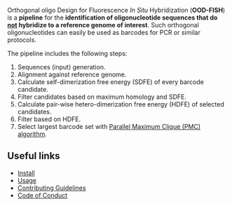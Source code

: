 Orthogonal oligo Design for Fluorescence *In Situ* Hybridization (**OOD-FISH**) is a **pipeline** for the <b>identification of oligonucleotide sequences that do <u>not</u> hybridize to a reference genome of interest</b>. Such orthogonal oligonucleotides can easily be used as barcodes for PCR or similar protocols.

The pipeline includes the following steps:

1. Sequences (input) generation.
2. Alignment against reference genome.
3. Calculate self-dimerization free energy (SDFE) of every barcode candidate.
4. Filter candidates based on maximum homology and SDFE.
5. Calculate pair-wise hetero-dimerization free energy (HDFE) of selected candidates.
6. Filter based on HDFE.
7. Select largest barcode set with [Parallel Maximum Clique (PMC) algorithm](https://www.cs.purdue.edu/homes/dgleich/codes/maxcliques/README.html).

## Useful links

* [Install](https://ggirelli.github.io/ood-fish/install)
* [Usage](https://ggirelli.github.io/ood-fish/usage)
* [Contributing Guidelines](https://ggirelli.github.io/ood-fish/contributing)
* [Code of Conduct](https://ggirelli.github.io/ood-fish/code_of_conduct)